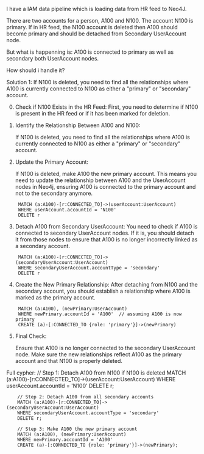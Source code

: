 I have a IAM data pipeline which is loading data from HR feed to Neo4J.

There are two accounts for a person, A100 and N100. The account N100 is primary.
If in HR feed, the N100 account is deleted then A100 should become primary and should be detached from Secondary UserAccount node.

But what is happenning is: A100 is connected to primary as well as secondary both UserAccount nodes.

How should i handle it?

Solution 1:
If N100 is deleted, you need to find all the relationships where A100 is currently connected to N100 as either a "primary" or "secondary" account.

0. Check if N100 Exists in the HR Feed:
    First, you need to determine if N100 is present in the HR feed or if it has been marked for deletion.

1. Identify the Relationship Between A100 and N100:

    If N100 is deleted, you need to find all the relationships where A100 is currently connected to N100 as either a "primary" or "secondary" account.

2. Update the Primary Account:

    If N100 is deleted, make A100 the new primary account. This means you need to update the relationship between A100 and the UserAccount nodes in Neo4j, ensuring A100 is connected to the primary account and not to the secondary anymore.

        MATCH (a:A100)-[r:CONNECTED_TO]->(userAccount:UserAccount)
        WHERE userAccount.accountId = 'N100'
        DELETE r
3. Detach A100 from Secondary UserAccount:
    You need to check if A100 is connected to secondary UserAccount nodes. If it is, you should detach it from those nodes to ensure that A100 is no longer incorrectly linked as a secondary account.

        MATCH (a:A100)-[r:CONNECTED_TO]->(secondaryUserAccount:UserAccount)
        WHERE secondaryUserAccount.accountType = 'secondary'
        DELETE r
4. Create the New Primary Relationship:
    After detaching from N100 and the secondary account, you should establish a relationship where A100 is marked as the primary account.

        MATCH (a:A100), (newPrimary:UserAccount)
        WHERE newPrimary.accountId = 'A100'  // assuming A100 is now primary
        CREATE (a)-[:CONNECTED_TO {role: 'primary'}]->(newPrimary)
5. Final Check:

    Ensure that A100 is no longer connected to the secondary UserAccount node.
    Make sure the new relationships reflect A100 as the primary account and that N100 is properly deleted.

Full cypher:
        // Step 1: Detach A100 from N100 if N100 is deleted
        MATCH (a:A100)-[r:CONNECTED_TO]->(userAccount:UserAccount)
        WHERE userAccount.accountId = 'N100'
        DELETE r;

        // Step 2: Detach A100 from all secondary accounts
        MATCH (a:A100)-[r:CONNECTED_TO]->(secondaryUserAccount:UserAccount)
        WHERE secondaryUserAccount.accountType = 'secondary'
        DELETE r;

        // Step 3: Make A100 the new primary account
        MATCH (a:A100), (newPrimary:UserAccount)
        WHERE newPrimary.accountId = 'A100'
        CREATE (a)-[:CONNECTED_TO {role: 'primary'}]->(newPrimary);
